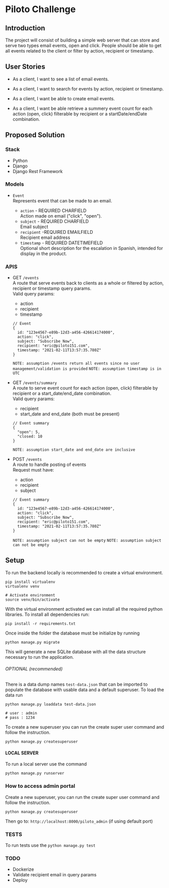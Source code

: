 # Piloto Challenge

## Introduction

The project will consist of building a simple web server that can store and serve two types email events, open and click. People should be able to get all events related to the client or filter by action, recipient or timestamp.

## User Stories

- As a client, I want to see a list of email events.

- As a client, I want to search for events by action, recipient or timestamp.

- As a client, I want be able to create email events.

- As a client, I want be able retrieve a summery event count for each action (open, click) filterable by recipient or a startDate/endDate combination.

## Proposed Solution

### Stack

- Python
- Django
- Django Rest Framework

### Models

- `Event` <br />
  Represents event that can be made to an email.

  - `action` - REQUIRED CHARFIELD <br />
    Action made on email ("click", "open").
  - `subject` - REQUIRED CHARFIELD <br />
    Email subject
  - `recipient` -REQUIRED EMAILFIELD <br />
    Recipient email address
  - `timestamp` - REQUIRED DATETIMEFIELD <br />
    Optional short description for the escalation in Spanish, intended for display in the product.

### APIS

- GET `/events` <br />
  A route that serve events back to clients as a whole or filtered by action, recipient or timestamp query params. <br />
  Valid query params: <br />

  - action
  - recipient
  - timestamp <br />

  ```
  // Event
  {
    id: "123e4567-e89b-12d3-a456-426614174000",
    action: "click",
    subject: "Subscribe Now",
    recipient: "eric@piloto151.com",
    timestamp: "2021-02-11T13:57:35.780Z"
  }
  ```

  `NOTE: assumption /events return all events since no user management/validation is provided`
  `NOTE: assumption timestamp is in UTC`

- GET `/events/summary` <br />
  A route to serve event count for each action (open, click) filterable by recipient or a start_date/end_date combination. <br />
  Valid query params: <br />

  - recipient
  - start_date and end_date (both must be present) <br />

  ```
  // Event summary
  {
    "open": 5,
    "closed: 10
  }
  ```

  `NOTE: assumption start_date and end_date are inclusive`

- POST `/events` <br />
  A route to handle posting of events <br />
  Request must have: <br />

  - action
  - recipient
  - subject <br />

  ```
  // Event summary
  {
    id: "123e4567-e89b-12d3-a456-426614174000",
    action: "click",
    subject: "Subscribe Now",
    recipient: "eric@piloto151.com",
    timestamp: "2021-02-11T13:57:35.780Z"
  }
  ```

  `NOTE: assumption subject can not be empty`
  `NOTE: assumption subject can not be empty`

## Setup

To run the backend locally is recommended to create a virtual environment.

```
pip install virtualenv
virtualenv venv

# Activate environment
source venv/bin/activate
```

With the virtual environment activated we can install all the required python libraries. To install all dependencies run:

```
pip install -r requirements.txt
```

Once inside the folder the database must be initialize by running

```
python manage.py migrate
```

This will generate a new SQLite database with all the data structure necessary to run the application.

###### OPTIONAL (recommended)

There is a data dump names `test-data.json` that can be imported to populate the database with usable data and a default superuser. To load the data run

```
python manage.py loaddata test-data.json

# user : admin
# pass : 1234

```

To create a new superuser you can run the create super user command and follow the instruction.

```
python manage.py createsuperuser
```

#### LOCAL SERVER

To run a local server use the command

```
python manage.py runserver
```

### How to access admin portal

Create a new superuser, you can run the create super user command and follow the instruction.

```
python manage.py createsuperuser
```

Then go to: `http://localhost:8000/piloto_admin` (if using default port)

### TESTS

To run tests use the `python manage.py test`

### TODO

- Dockerize
- Validate recipient email in query params
- Deploy
